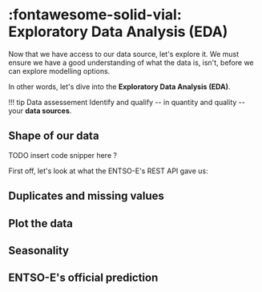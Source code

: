 # :fontawesome-solid-vial: Exploratory Data Analysis (EDA)

Now that we have access to our data source, let's explore it.
We must ensure we have a good understanding of what the data is, isn't, before we can explore modelling options.

In other words, let's dive into the **Exploratory Data Analysis (EDA)**.

!!! tip Data assessement
    Identify and qualify -- in quantity and quality -- your **data sources**.

## Shape of our data

TODO insert code snipper here ?

First off, let's look at what the ENTSO-E's REST API gave us:


## Duplicates and missing values

## Plot the data

## Seasonality

## ENTSO-E's official prediction




